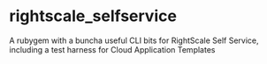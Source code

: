 rightscale_selfservice
======================

A rubygem with a buncha useful CLI bits for RightScale Self Service, including a test harness for Cloud Application Templates
